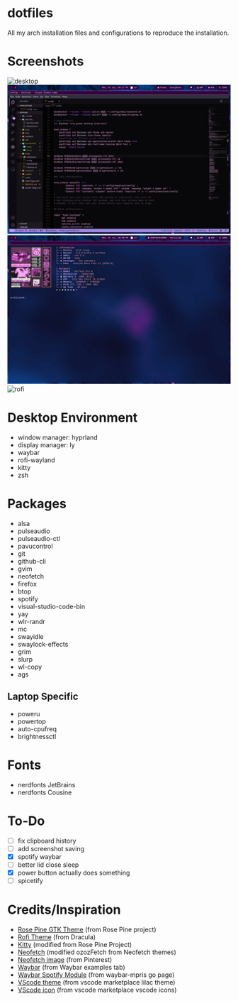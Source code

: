 # dotfiles
All my arch installation files and configurations to reproduce the installation.

# Screenshots
![desktop](screenshots/multipannel.png)
![vscode](screenshots/vscode.png)
![neofetch](screenshots/neofetch.png)
![rofi](screenshots/rofi.png)

# Desktop Environment
* window manager: hyprland
* display manager: ly
* waybar
* rofi-wayland
* kitty 
* zsh

# Packages
* alsa
* pulseaudio
* pulseaudio-ctl
* pavucontrol
* git
* github-cli
* gvim
* neofetch
* firefox
* btop
* spotify
* visual-studio-code-bin
* yay
* wlr-randr
* mc
* swayidle
* swaylock-effects
* grim
* slurp
* wl-copy
* ags

## Laptop Specific
* poweru
* powertop
* auto-cpufreq
* brightnessctl

# Fonts
* nerdfonts JetBrains
* nerdfonts Cousine

# To-Do
- [ ] fix clipboard history
- [ ] add screenshot saving
- [x] spotify waybar
- [ ] better lid close sleep
- [x] power button actually does something
- [ ] spicetify

# Credits/Inspiration
* [Rose Pine GTK Theme](https://github.com/rose-pine/gtk) (from Rose Pine project)
* [Rofi Theme](https://draculatheme.com/rofi) (from Dracula)
* [Kitty](https://github.com/rose-pine/kitty) (modified from Rose Pine Project)
* [Neofetch](https://github.com/Chick2D/neofetch-themes) (modified ozozFetch from Neofetch themes)
* [Neofetch image](https://pin.it/mn5PhYTWz) (from Pinterest)
* [Waybar](https://github.com/lgaboury/Sway-Waybar-Install-Script) (from Waybar examples tab)
* [Waybar Spotify Module](https://pkg.go.dev/git.hrfee.pw/hrfee/waybar-mpris) (from waybar-mpris go page)
* [VScode theme](https://marketplace.visualstudio.com/items?itemName=shubham-saudolla.lilac) (from vscode marketplace lilac theme)
* [VScode icon](https://marketplace.visualstudio.com/items?itemName=vscode-icons-team.vscode-icons) (from vscode marketplace vscode icons)